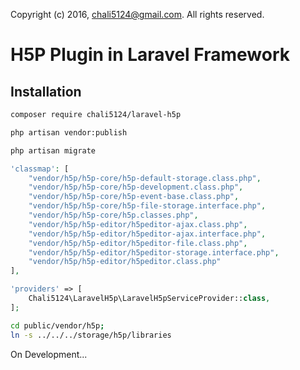 Copyright (c) 2016, chali5124@gmail.com. All rights reserved.

# H5P Plugin in Laravel Framework 

## Installation

```bash
composer require chali5124/laravel-h5p
```

```bash
php artisan vendor:publish
```

```bash
php artisan migrate
```

```php
'classmap': [
    "vendor/h5p/h5p-core/h5p-default-storage.class.php",
    "vendor/h5p/h5p-core/h5p-development.class.php",
    "vendor/h5p/h5p-core/h5p-event-base.class.php",
    "vendor/h5p/h5p-core/h5p-file-storage.interface.php",
    "vendor/h5p/h5p-core/h5p.classes.php",
    "vendor/h5p/h5p-editor/h5peditor-ajax.class.php",
    "vendor/h5p/h5p-editor/h5peditor-ajax.interface.php",
    "vendor/h5p/h5p-editor/h5peditor-file.class.php",
    "vendor/h5p/h5p-editor/h5peditor-storage.interface.php",
    "vendor/h5p/h5p-editor/h5peditor.class.php"
],
```

```php
'providers' => [
    Chali5124\LaravelH5p\LaravelH5pServiceProvider::class,
];
```

```bash
cd public/vendor/h5p;
ln -s ../../../storage/h5p/libraries  
```

On Development...
